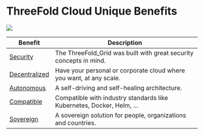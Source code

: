 # ThreeFold Cloud Unique Benefits

![](img/cloud_benefits_.jpg)

| Benefit                            | Description                                                           |
| ---------------------------------- | --------------------------------------------------------------------- |
| [Security](usp_secure)             | The ThreeFold_Grid was built with great security concepts in mind.    |
| [Decentralized](usp_decentralized) | Have your personal or corporate cloud where you want, at any scale.   |
| [Autonomous](usp_autonomous)       | A self-driving and self-healing architecture.                         |
| [Compatible](usp_compatible)       | Compatible with industry standards like Kubernetes, Docker, Helm, ... |
| [Sovereign](usp_sovereign)         | A sovereign solution for people, organizations and countries.         |
